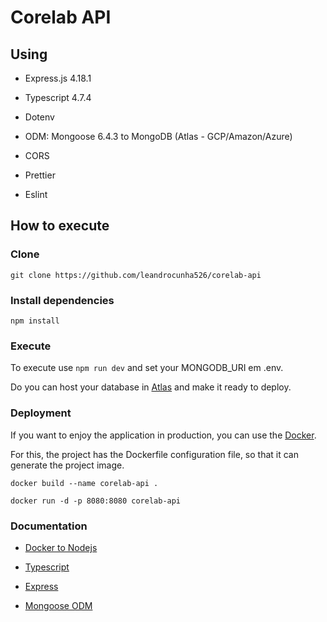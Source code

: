 # Corelab API

## Using

- Express.js 4.18.1

- Typescript 4.7.4

- Dotenv

- ODM: Mongoose 6.4.3 to MongoDB (Atlas - GCP/Amazon/Azure)

- CORS

- Prettier

- Eslint

## How to execute

### Clone

`git clone https://github.com/leandrocunha526/corelab-api`

### Install dependencies

`npm install`

### Execute

To execute use `npm run dev` and set your MONGODB_URI em .env.

Do you can host your database in [Atlas](https://www.mongodb.com/cloud/atlas) and make it ready to deploy.

### Deployment

If you want to enjoy the application in production, you can use the [Docker](https://www.docker.com/).

For this, the project has the Dockerfile configuration file, so that it can generate the project image.

```
docker build --name corelab-api .
```

```
docker run -d -p 8080:8080 corelab-api
```

### Documentation

- [Docker to Nodejs](https://hub.docker.com/_/node)

- [Typescript](https://www.typescriptlang.org/)

- [Express](https://expressjs.com/pt-br/)

- [Mongoose ODM](https://mongoosejs.com/)
